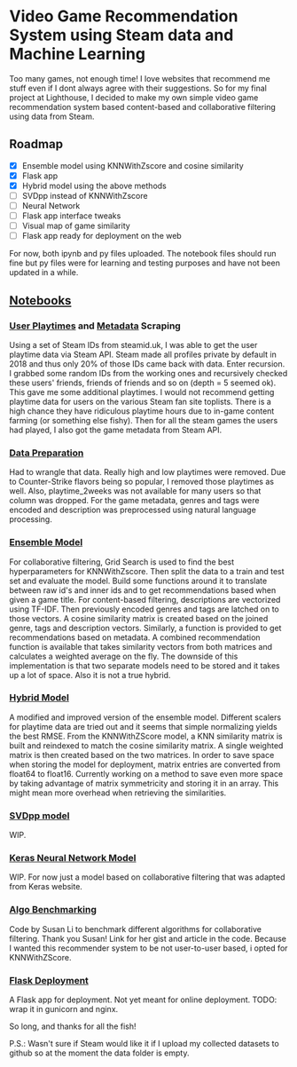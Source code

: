 # Video Game Recommendation System using Steam data and Machine Learning

Too many games, not enough time! I love websites that recommend me stuff even if I dont always agree with their suggestions.
So for my final project at Lighthouse, I decided to make my own simple video game recommendation system based content-based and collaborative filtering using data from Steam.

## Roadmap
- [x] Ensemble model using KNNWithZscore and cosine similarity
- [x] Flask app
- [x] Hybrid model using the above methods
- [ ] SVDpp instead of KNNWithZscore
- [ ] Neural Network
- [ ] Flask app interface tweaks
- [ ] Visual map of game similarity
- [ ] Flask app ready for deployment on the web

For now, both ipynb and py files uploaded. The notebook files should run fine but py files were for learning and testing purposes and have not been updated in a while.

## [Notebooks](notebooks)

### [User Playtimes](notebooks/scrape_user_playtimes.ipynb) and [Metadata](notebooks/scrape_game_metadata.ipynb) Scraping
Using a set of Steam IDs from steamid.uk, I was able to get the user playtime data via Steam API. Steam made all profiles private by default in 2018 and thus only 20% of those IDs came back with data. Enter recursion. I grabbed some random IDs from the working ones and recursively checked these users' friends, friends of friends and so on (depth = 5 seemed ok). This gave me some additional playtimes. I would not recommend getting playtime data for users on the various Steam fan site toplists. There is a high chance they have ridiculous playtime hours due to in-game content farming (or something else fishy). Then for all the steam games the users had played, I also got the game metadata from Steam API.

### [Data Preparation](notebooks/data_preparation.ipynb)
Had to wrangle that data. Really high and low playtimes were removed. Due to Counter-Strike flavors being so popular, I removed those playtimes as well. Also, playtime_2weeks was not available for many users so that column was dropped.
For the game metadata, genres and tags were encoded and description was preprocessed using natural language processing.

### [Ensemble Model](notebooks/model_ensemble.ipynb)
For collaborative filtering, Grid Search is used to find the best hyperparameters for KNNWithZscore. Then split the data to a train and test set and evaluate the model. Build some functions around it to translate between raw id's and inner ids and to get recommendations based when given a game title.
For content-based filtering, descriptions are vectorized using TF-IDF. Then previously encoded genres and tags are latched on to those vectors. A cosine similarity matrix is created based on the joined genre, tags and description vectors. Similarly, a function is provided to get recommendations based on metadata. 
A combined recommendation function is available that takes similarity vectors from both matrices and calculates a weighted average on the fly. 
The downside of this implementation is that two separate models need to be stored and it takes up a lot of space. Also it is not a true hybrid.

### [Hybrid Model](notebooks/model_hybrid.ipynb)
A modified and improved version of the ensemble model. Different scalers for playtime data are tried out and it seems that simple normalizing yields the best RMSE. From the KNNWithZScore model, a KNN similarity matrix is built and reindexed to match the cosine similarity matrix. A single weighted matrix is then created based on the two matrices. In order to save space when storing the model for deployment, matrix entries are converted from float64 to float16. Currently working on a method to save even more space by taking advantage of matrix symmetricity and storing it in an array. This might mean more overhead when retrieving the similarities.

### [SVDpp model](notebooks/model_svd.ipynb)
WIP.

### [Keras Neural Network Model](notebooks/model_tensor.ipynb)
WIP. For now just a model based on collaborative filtering that was adapted from Keras website.

### [Algo Benchmarking](notebooks/model_benchmark.ipynb)
Code by Susan Li to benchmark different algorithms for collaborative filtering. Thank you Susan! Link for her gist and article in the code. Because I wanted this recommender system to be not user-to-user based, i opted for KNNWithZScore.

### [Flask Deployment](flask_app)
A Flask app for deployment. Not yet meant for online deployment. TODO: wrap it in gunicorn and nginx.

So long, and thanks for all the fish!

P.S.: Wasn't sure if Steam would like it if I upload my collected datasets to github so at the moment the data folder is empty.
